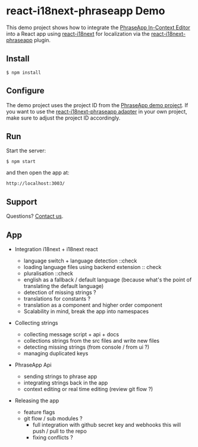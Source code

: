 # react-i18next-phraseapp Demo

This demo project shows how to integrate the [PhraseApp In-Context Editor](https://phraseapp.com/) into a React app using [react-i18next](https://github.com/i18next/react-i18next) for localization via the [react-i18next-phraseapp](https://github.com/phrase/react-i18next-phraseapp) plugin.

## Install

    $ npm install

## Configure

The demo project uses the project ID from the [PhraseApp demo project](http://demo.phraseapp.com/). If you want to use the [react-i18next-phraseapp adapter](https://github.com/phrase/react-i18next-phraseapp) in your own project, make sure to adjust the project ID accordingly.

## Run

Start the server:

    $ npm start

and then open the app at:

    http://localhost:3003/

## Support

Questions? [Contact us](https://phraseapp.com/contact).


## App

- Integration i18next + i18next react
    - language switch + language detection ::check
    - loading language files using backend extension :: check
    - pluralisation ::check
    - english as a fallback / default language
        (because what's the point of translating the default language)
    - detection of missing strings ?
    - translations for constants ?
    - translation as a component and higher order component
    - Scalability in mind, break the app into namespaces

- Collecting strings
    - collecting message script + api + docs
    - collections strings from the src files and write new files
    - detecting missing strings (from console / from ui ?)
    - managing duplicated keys

- PhraseApp Api
    - sending strings to phrase app
    - integrating strings back in the app
    - context editing or real time editing (review git flow ?)

- Releasing the app
    - feature flags
    - git flow / sub modules ?
        - full integration with github secret key and webhooks
            this will push / pull to the repo
         - fixing conflicts ?
